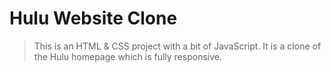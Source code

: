# Hulu Website Clone

> This is an HTML & CSS project with a bit of JavaScript. It is a clone of the Hulu homepage which is fully responsive.